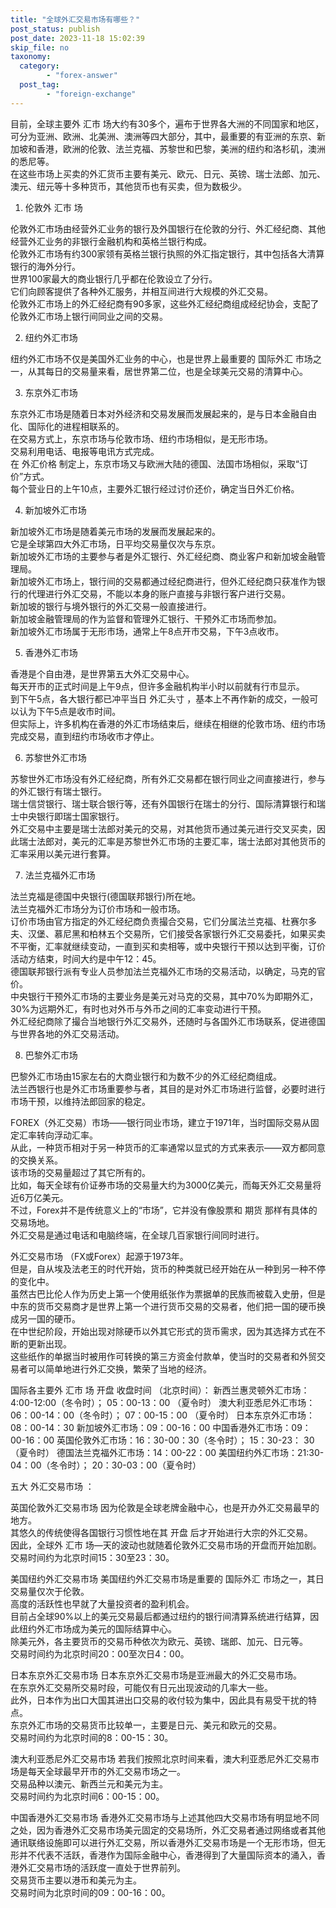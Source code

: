 ```yaml
---
title: "全球外汇交易市场有哪些？"
post_status: publish
post_date: 2023-11-18 15:02:39
skip_file: no
taxonomy:
  category:
        - "forex-answer"
  post_tag:
        - "foreign-exchange"
---
```


目前，全球主要外 汇市 场大约有30多个，遍布于世界各大洲的不同国家和地区，可分为亚洲、欧洲、北美洲、澳洲等四大部分，其中，最重要的有亚洲的东京、新加坡和香港，欧洲的伦敦、法兰克福、苏黎世和巴黎，美洲的纽约和洛杉矶，澳洲的悉尼等。  
在这些市场上买卖的外汇货币主要有美元、欧元、日元、英镑、瑞士法郎、加元、澳元、纽元等十多种货币，其他货币也有买卖，但为数极少。

1. 伦敦外 汇市 场

伦敦外汇市场由经营外汇业务的银行及外国银行在伦敦的分行、外汇经纪商、其他经营外汇业务的非银行金融机构和英格兰银行构成。  
伦敦外汇市场有约300家领有英格兰银行执照的外汇指定银行，其中包括各大清算银行的海外分行。  
世界100家最大的商业银行几乎都在伦敦设立了分行。  
它们向顾客提供了各种外汇服务，并相互间进行大规模的外汇交易。  
伦敦外汇市场上的外汇经纪商有90多家，这些外汇经纪商组成经纪协会，支配了伦敦外汇市场上银行间同业之间的交易。

2. 纽约外汇市场

纽约外汇市场不仅是美国外汇业务的中心，也是世界上最重要的 国际外汇 市场之一，从其每日的交易量来看，居世界第二位，也是全球美元交易的清算中心。

3. 东京外汇市场

东京外汇市场是随着日本对外经济和交易发展而发展起来的，是与日本金融自由化、国际化的进程相联系的。  
在交易方式上，东京市场与伦敦市场、纽约市场相似，是无形市场。  
交易利用电话、电报等电讯方式完成。  
在 外汇价格 制定上，东京市场又与欧洲大陆的德国、法国市场相似，采取“订价”方式。  
每个营业日的上午10点，主要外汇银行经过讨价还价，确定当日外汇价格。

4. 新加坡外汇市场

新加坡外汇市场是随着美元市场的发展而发展起来的。  
它是全球第四大外汇市场，日平均交易量仅次与东京。  
新加坡外汇市场的主要参与者是外汇银行、外汇经纪商、商业客户和新加坡金融管理局。  
新加坡外汇市场上，银行间的交易都通过经纪商进行，但外汇经纪商只获准作为银行的代理进行外汇交易，不能以本身的账户直接与非银行客户进行交易。  
新加坡的银行与境外银行的外汇交易一般直接进行。  
新加坡金融管理局的作为监督和管理外汇银行、干预外汇市场而参加。  
新加坡外汇市场属于无形市场，通常上午8点开市交易，下午3点收市。

5. 香港外汇市场

香港是个自由港，是世界第五大外汇交易中心。  
每天开市的正式时间是上午9点，但许多金融机构半小时以前就有行市显示。  
到下午5点，各大银行都已冲平当日 外汇头寸 ，基本上不再作新的成交，一般可以认为下午5点是收市时间。  
但实际上，许多机构在香港的外汇市场结束后，继续在相继的伦敦市场、纽约市场完成交易，直到纽约市场收市才停止。

6. 苏黎世外汇市场

苏黎世外汇市场没有外汇经纪商，所有外汇交易都在银行同业之间直接进行，参与的外汇银行有瑞士银行。  
瑞士信贷银行、瑞士联合银行等，还有外国银行在瑞士的分行、国际清算银行和瑞士中央银行即瑞士国家银行。  
外汇交易中主要是瑞士法郎对美元的交易，对其他货币通过美元进行交叉买卖，因此瑞士法郎对，美元的汇率是苏黎世外汇市场的主要汇率，瑞士法郎对其他货币的汇率采用以美元进行套算。

7. 法兰克福外汇市场

法兰克福是德国中央银行(德国联邦银行)所在地。  
法兰克福外汇市场分为订价市场和一般市场。  
订价市场由官方指定的外汇经纪商负责撮合交易，它们分属法兰克福、杜赛尔多夫、汉堡、慕尼黑和柏林五个交易所，它们接受各家银行外汇交易委托，如果买卖不平衡，汇率就继续变动，一直到买和卖相等，或中央银行干预以达到平衡，订价活动方结束，时间大约是中午12：45。  
德国联邦银行派有专业人员参加法兰克福外汇市场的交易活动，以确定，马克的官价。  
中央银行干预外汇市场的主要业务是美元对马克的交易，其中70%为即期外汇，30%为远期外汇，有时也对外币与外币之间的汇率变动进行干预。  
外汇经纪商除了撮合当地银行外汇交易外，还随时与各国外汇市场联系，促进德国与世界各地的外汇交易活动。

8. 巴黎外汇市场

巴黎外汇市场由15家左右的大商业银行和为数不少的外汇经纪商组成。  
法兰西银行也是外汇市场重要参与者，其目的是对外汇市场进行监督，必要时进行市场干预，以维持法郎回家的稳定。

FOREX（外汇交易）市场——银行同业市场，建立于1971年，当时国际交易从固定汇率转向浮动汇率。  
从此，一种货币相对于另一种货币的汇率通常以显式的方式来表示——双方都同意的交换关系。  
该市场的交易量超过了其它所有的。  
比如，每天全球有价证券市场的交易量大约为3000亿美元，而每天外汇交易量将近6万亿美元。  
不过，Forex并不是传统意义上的“市场”，它并没有像股票和 期货 那样有具体的交易场地。  
外汇交易是通过电话和电脑终端，在全球几百家银行间同时进行。

外汇交易市场 （FX或Forex）起源于1973年。  
但是，自从埃及法老王的时代开始，货币的种类就已经开始在从一种到另一种不停的变化中。  
虽然古巴比伦人作为历史上第一个使用纸张作为票据单的民族而被载入史册，但是中东的货币交易商才是世界上第一个进行货币交易的交易者，他们把一国的硬币换成另一国的硬币。  
在中世纪阶段，开始出现对除硬币以外其它形式的货币需求，因为其选择方式在不断的更新出现。  
这些纸作的单据当时被用作可转换的第三方资金付款单，使当时的交易者和外贸交易者可以简单地进行外汇交换，繁荣了当地的经济。

国际各主要外 汇市 场 开盘 收盘时间 （北京时间）： 新西兰惠灵顿外汇市场：4:00-12:00（冬令时）； 05：00-13：00 （夏令时） 澳大利亚悉尼外汇市场：06：00-14：00（冬令时）； 07：00-15：00 （夏令时） 日本东京外汇市场：08：00-14：30 新加坡外汇市场：09：00-16：00 中国香港外汇市场：09：00-16：00 英国伦敦外汇市场：16：30-00：30（冬令时）； 15：30-23： 30（夏令时） 德国法兰克福外汇市场：14：00-22：00 美国纽约外汇市场：21:30-04：00（冬令时）； 20：30-03：00（夏令时）

五大 外汇交易市场 ：

英国伦敦外汇交易市场 因为伦敦是全球老牌金融中心，也是开办外汇交易最早的地方。  
其悠久的传统使得各国银行习惯性地在其 开盘 后才开始进行大宗的外汇交易。  
因此，全球外 汇市 场—天的波动也就随着伦敦外汇交易市场的开盘而开始加剧。  
交易时间约为北京时间15：30至23：30。

美国纽约外汇交易市场 美国纽约外汇交易市场是重要的 国际外汇 市场之一，其日交易量仅次于伦敦。  
高度的活跃性也早就了大量投资者的盈利机会。  
目前占全球90%以上的美元交易最后都通过纽约的银行间清算系统进行结算，因此纽约外汇市场成为美元的国际结算中心。  
除美元外，各主要货币的交易币种依次为欧元、英镑、瑞郎、加元、日元等。  
交易时间约为北京时间20：00至次日4：00。

日本东京外汇交易市场 日本东京外汇交易市场是亚洲最大的外汇交易市场。  
在东京外汇交易所交易时段，可能仅有日元出现波动的几率大一些。  
此外，日本作为出口大国其进出口交易的收付较为集中，因此具有易受干扰的特点。  
东京外汇市场的交易货币比较单一，主要是日元、美元和欧元的交易。  
交易时间约为北京时间的8：00-15：30。

澳大利亚悉尼外汇交易市场 若我们按照北京时间来看，澳大利亚悉尼外汇交易市场是每天全球最早开市的外汇交易市场之一。  
交易品种以澳元、新西兰元和美元为主。  
交易时间约为北京时间6：00-15：00。

中国香港外汇交易市场 香港外汇交易市场与上述其他四大交易市场有明显地不同之处，因为香港外汇交易市场美元固定的交易场所，外汇交易者通过网络或者其他通讯联络设施即可以进行外汇交易，所以香港外汇交易市场是一个无形市场，但无形并不代表不活跃，香港作为国际金融中心，香港得到了大量国际资本的涌入，香港外汇交易市场的活跃度一直处于世界前列。  
交易货币主要以港币和美元为主。  
交易时间为北京时间的09：00-16：00。
